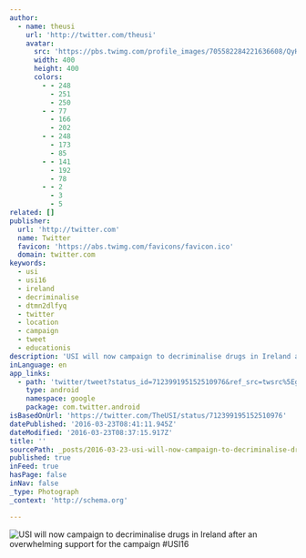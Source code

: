 ```yaml
---
author:
  - name: theusi
    url: 'http://twitter.com/theusi'
    avatar:
      src: 'https://pbs.twimg.com/profile_images/705582284221636608/QyHlFL6T_400x400.jpg'
      width: 400
      height: 400
      colors:
        - - 248
          - 251
          - 250
        - - 77
          - 166
          - 202
        - - 248
          - 173
          - 85
        - - 141
          - 192
          - 78
        - - 2
          - 3
          - 5
related: []
publisher:
  url: 'http://twitter.com'
  name: Twitter
  favicon: 'https://abs.twimg.com/favicons/favicon.ico'
  domain: twitter.com
keywords:
  - usi
  - usi16
  - ireland
  - decriminalise
  - dtmn2dlfyq
  - twitter
  - location
  - campaign
  - tweet
  - educationis
description: 'USI will now campaign to decriminalise drugs in Ireland after an overwhelming support for the campaign #USI16'
inLanguage: en
app_links:
  - path: 'twitter/tweet?status_id=712399195152510976&ref_src=twsrc%5Egoogle%7Ctwcamp%5Eandroidseo%7Ctwgr%5Estatus%7Ctwterm%5E712399195152510976'
    type: android
    namespace: google
    package: com.twitter.android
isBasedOnUrl: 'https://twitter.com/TheUSI/status/712399195152510976'
datePublished: '2016-03-23T08:41:11.945Z'
dateModified: '2016-03-23T08:37:15.917Z'
title: ''
sourcePath: _posts/2016-03-23-usi-will-now-campaign-to-decriminalise-drugs-in-ireland-afte.md
published: true
inFeed: true
hasPage: false
inNav: false
_type: Photograph
_context: 'http://schema.org'

---
```

![USI will now campaign to decriminalise drugs in Ireland after an overwhelming support for the campaign #USI16](https://pbs.twimg.com/media/CeLzRS1XIAEho-6.jpg:large)